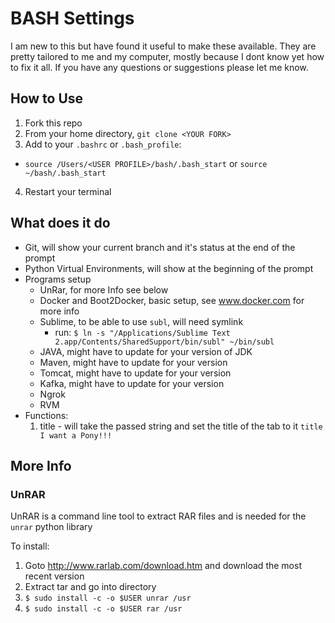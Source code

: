 #  BASH Settings

I am new to this but have found it useful to make these available.  They are pretty tailored to me and my computer, mostly because I dont know yet how to fix it all.  If you have any questions or suggestions please let me know.

## How to Use

1. Fork this repo
2. From your home directory, ```git clone <YOUR FORK>```
3. Add to your ```.bashrc``` or ```.bash_profile```:
  * ```source /Users/<USER PROFILE>/bash/.bash_start``` or ```source ~/bash/.bash_start```
4. Restart your terminal

## What does it do

* Git, will show your current branch and it's status at the end of the prompt
* Python Virtual Environments, will show at the beginning of the prompt
* Programs setup
  * UnRar, for more Info see below
  * Docker and Boot2Docker, basic setup, see www.docker.com for more info
  * Sublime, to be able to use ```subl```, will need symlink
    * run: ```$ ln -s "/Applications/Sublime Text 2.app/Contents/SharedSupport/bin/subl" ~/bin/subl```
  * JAVA, might have to update for your version of JDK
  * Maven, might have to update for your version
  * Tomcat, might have to update for your version
  * Kafka, might have to update for your version
  * Ngrok
  * RVM
* Functions:
  1. title - will take the passed string and set the title of the tab to it
    ```title I want a Pony!!!```

## More Info

### UnRAR

UnRAR is a command line tool to extract RAR files and is needed for the ```unrar``` python library

To install:
1. Goto http://www.rarlab.com/download.htm and download the most recent version
2. Extract tar and go into directory
3. ```$ sudo install -c -o $USER unrar /usr```
4. ```$ sudo install -c -o $USER rar /usr```
